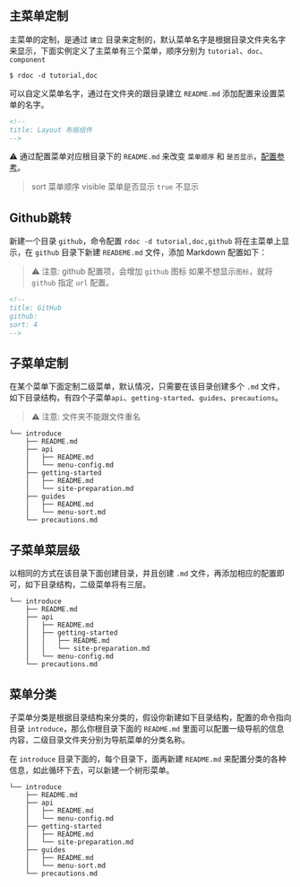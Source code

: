 <!--
title: 自定义菜单
sort: 4
-->

## 主菜单定制

主菜单的定制，是通过 `建立` 目录来定制的，默认菜单名字是根据目录文件夹名字来显示，下面实例定义了主菜单有三个菜单，顺序分别为 `tutorial`、`doc`、`component`

```shell
$ rdoc -d tutorial,doc
```

可以自定义菜单名字，通过在文件夹的跟目录建立 `README.md` 添加配置来设置菜单的名字。

```markdown
<!--
title: Layout 布局组件
-->
```

⚠️ 通过配置菜单对应根目录下的 `README.md` 来改变 `菜单顺序` 和 `是否显示`，[配置参考](#/introduce/api/markdown-config)。

> sort 菜单顺序
> visible 菜单是否显示 `true` 不显示

## Github跳转

新建一个目录 `github`，命令配置 `rdoc -d tutorial,doc,github` 将在主菜单上显示，在 `github` 目录下新建 `READEME.md` 文件，添加 Markdown 配置如下：

> ⚠️ 注意: github 配置项，会增加 `github` 图标
> 如果不想显示`图标`，就将 `github` 指定 `url` 配置。

```markdown
<!--
title: GitHub
github:
sort: 4
-->
```

## 子菜单定制

在某个菜单下面定制二级菜单，默认情况，只需要在该目录创建多个 `.md` 文件，如下目录结构，有四个子菜单`api`、`getting-started`、`guides`、`precautions`。

> ⚠️ 注意: 文件夹不能跟文件重名

```shell
└── introduce
    ├── README.md
    ├── api
    │   ├── README.md
    │   └── menu-config.md
    ├── getting-started
    │   ├── README.md
    │   └── site-preparation.md
    ├── guides
    │   ├── README.md
    │   └── menu-sort.md
    └── precautions.md
```

## 子菜单菜层级

以相同的方式在该目录下面创建目录，并且创建 `.md` 文件，再添加相应的配置即可，如下目录结构，二级菜单将有三层。

```shell
└── introduce
    ├── README.md
    ├── api
    │   ├── README.md
    │   ├── getting-started
    │   │   ├── README.md
    │   │   └── site-preparation.md
    │   └── menu-config.md
    └── precautions.md
```

## 菜单分类

子菜单分类是根据目录结构来分类的，假设你新建如下目录结构，配置的命令指向目录 `introduce`，那么你根目录下面的 `README.md` 里面可以配置一级导航的信息内容，二级目录文件夹分别为导航菜单的分类名称。

在 `introduce` 目录下面的，每个目录下，面再新建 `README.md` 来配置分类的各种信息，如此循环下去，可以新建一个树形菜单。

```shell
└── introduce
    ├── README.md
    ├── api
    │   ├── README.md
    │   └── menu-config.md
    ├── getting-started
    │   ├── README.md
    │   └── site-preparation.md
    ├── guides
    │   ├── README.md
    │   └── menu-sort.md
    └── precautions.md
```
